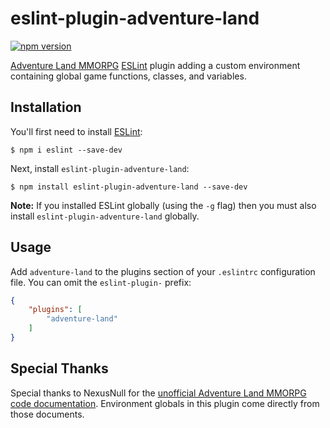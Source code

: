eslint-plugin-adventure-land
============================

[![npm version](https://badge.fury.io/js/eslint-plugin-adventure-land.svg)](http://badge.fury.io/js/eslint-plugin-adventure-land)

[Adventure Land MMORPG](http://adventure.land/) [ESLint](https://eslint.org/) plugin adding a custom environment containing global game functions, classes, and variables.

## Installation

You'll first need to install [ESLint](http://eslint.org):

```
$ npm i eslint --save-dev
```

Next, install `eslint-plugin-adventure-land`:

```
$ npm install eslint-plugin-adventure-land --save-dev
```

**Note:** If you installed ESLint globally (using the `-g` flag) then you must also install `eslint-plugin-adventure-land` globally.

## Usage

Add `adventure-land` to the plugins section of your `.eslintrc` configuration file. You can omit the `eslint-plugin-` prefix:

```json
{
    "plugins": [
        "adventure-land"
    ]
}
```

## Special Thanks

Special thanks to NexusNull for the [unofficial Adventure Land MMORPG code documentation](https://nexusnull.github.io/adventureland/global.html).
Environment globals in this plugin come directly from those documents.
